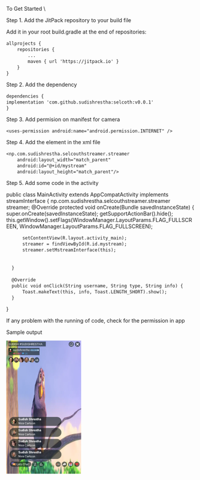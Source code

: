 To Get Started \

Step 1. Add the JitPack repository to your build file

Add it in your root build.gradle at the end of repositories:

	allprojects {
		repositories {
			...
			maven { url 'https://jitpack.io' }
		}
	}
Step 2. Add the dependency

	dependencies {
    implementation 'com.github.sudishrestha:selcoth:v0.0.1'
	}
  
Step 3.  Add permision on manifest for camera
      
    <uses-permission android:name="android.permission.INTERNET" />
        
  Step 4. Add the element in the xml file
  
    <np.com.sudishrestha.selcouthstreamer.streamer
        android:layout_width="match_parent"
        android:id="@+id/mystream"
        android:layout_height="match_parent"/>
   
   Step 5. Add some code in the activity
   
  public class MainActivity extends AppCompatActivity implements  streamInterface {
      np.com.sudishrestha.selcouthstreamer.streamer streamer;
      @Override
      protected void onCreate(Bundle savedInstanceState) {
          super.onCreate(savedInstanceState);
          getSupportActionBar().hide();
          this.getWindow().setFlags(WindowManager.LayoutParams.FLAG_FULLSCREEN, WindowManager.LayoutParams.FLAG_FULLSCREEN);

          setContentView(R.layout.activity_main);
          streamer = findViewById(R.id.mystream);
          streamer.setMstreamInterface(this);


      }

      @Override
      public void onClick(String username, String type, String info) {
          Toast.makeText(this, info, Toast.LENGTH_SHORT).show();
      }
  }
  
  If any problem with the running of code, check for the permission in app
   
   
   Sample output  
   
   <img width="200" alt="screenshots" src="https://raw.githubusercontent.com/sudishrestha/selcoth/master/app/src/main/res/drawable/demo.png"> 
 
   

